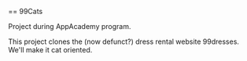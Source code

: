 == 99Cats

Project during AppAcademy program.

This project clones the (now defunct?) dress rental website 99dresses. We'll make it cat oriented.